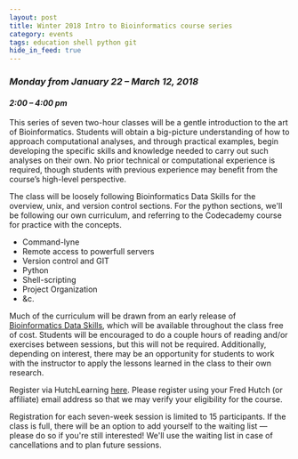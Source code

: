 ```yaml
---
layout: post
title: Winter 2018 Intro to Bioinformatics course series
category: events
tags: education shell python git
hide_in_feed: true
---
```


### *Monday from January 22 &ndash; March 12, 2018*

#### *2:00 &ndash; 4:00 pm*

This series of seven two-hour classes will be a gentle introduction to the art of Bioinformatics. Students will obtain a big-picture understanding of how to approach computational analyses, and through practical examples, begin developing the specific skills and knowledge needed to carry out such analyses on their own. No prior technical or computational experience is required, though students with previous experience may benefit from the course’s high-level perspective.

The class will be loosely following Bioinformatics Data Skills for the overview, unix, and version control sections. For the python sections, we'll be following our own curriculum, and referring to the Codecademy course for practice with the concepts.

- Command-lyne
- Remote access to powerfull servers
- Version control and GIT
- Python
- Shell-scripting
- Project Organization
- &c.

Much of the curriculum will be drawn from an early release of [Bioinformatics Data Skills](http://shop.oreilly.com/product/0636920030157.do), which will be available throughout the class free of cost.
Students will be encouraged to do a couple hours of reading and/or exercises between sessions, but this will not be required.
Additionally, depending on interest, there may be an opportunity for students to work with the instructor to apply the lessons learned in the class to their own research.

Register via HutchLearning [here](https://centernet.fredhutch.org/cn/u/training/access-hutch-learning.html).
Please register using your Fred Hutch (or affiliate) email address so that we may verify your eligibility for the course.

Registration for each seven-week session is limited to 15 participants.
If the class is full, there will be an option to add yourself to the waiting list &mdash; please do so if you're still interested!
We'll use the waiting list in case of cancellations and to plan future sessions.
